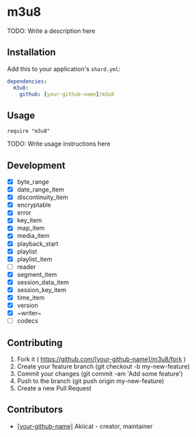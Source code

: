 # m3u8

TODO: Write a description here

## Installation

Add this to your application's `shard.yml`:

```yaml
dependencies:
  m3u8:
    github: [your-github-name]/m3u8
```

## Usage

```crystal
require "m3u8"
```

TODO: Write usage instructions here

## Development

- [x] byte_range
- [x] date_range_item
- [x] discontinuity_item
- [x] encryptable
- [x] error
- [x] key_item
- [x] map_item
- [x] media_item
- [x] playback_start
- [x] playlist
- [x] playlist_item
- [ ] reader
- [x] segment_item
- [x] session_data_item
- [x] session_key_item
- [x] time_item
- [x] version
- [x] ~writer~
- [ ] codecs

## Contributing

1. Fork it ( https://github.com/[your-github-name]/m3u8/fork )
2. Create your feature branch (git checkout -b my-new-feature)
3. Commit your changes (git commit -am 'Add some feature')
4. Push to the branch (git push origin my-new-feature)
5. Create a new Pull Request

## Contributors

- [[your-github-name]](https://github.com/[your-github-name]) Akiicat - creator, maintainer
